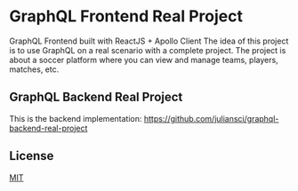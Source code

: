# GraphQL Frontend Real Project
GraphQL Frontend built with ReactJS + Apollo Client
The idea of this project is to use GraphQL on a real scenario with a complete project.
The project is about a soccer platform where you can view and manage teams, players, matches, etc.

## GraphQL Backend Real Project
This is the backend implementation: https://github.com/juliansci/graphql-backend-real-project

## License
[MIT](https://choosealicense.com/licenses/mit/)